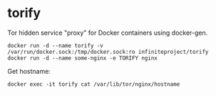 # torify
Tor hidden service "proxy" for Docker containers using docker-gen.
```
docker run -d --name torify -v /var/run/docker.sock:/tmp/docker.sock:ro infiniteproject/torify 
docker run -d --name some-nginx -e TORIFY nginx
```
Get hostname:
```
docker exec -it torify cat /var/lib/tor/nginx/hostname
```
